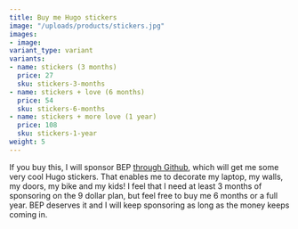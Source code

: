 ```yaml
---
title: Buy me Hugo stickers
image: "/uploads/products/stickers.jpg"
images:
- image:
variant_type: variant
variants:
- name: stickers (3 months)
  price: 27
  sku: stickers-3-months
- name: stickers + love (6 months)
  price: 54
  sku: stickers-6-months
- name: stickers + more love (1 year)
  price: 108
  sku: stickers-1-year
weight: 5
---
```


If you buy this, I will sponsor BEP [through Github](https://github.com/sponsors/bep), which will get me some very cool Hugo stickers. That enables me to decorate my laptop, my walls, my doors, my bike and my kids! I feel that I need at least 3 months of sponsoring on the 9 dollar plan, but feel free to buy me 6 months or a full year. BEP deserves it and I will keep sponsoring as long as the money keeps coming in.
